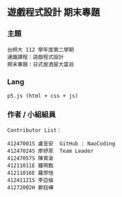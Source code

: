 ## 遊戲程式設計 期末專題 
### 主題
```
台師大 112 學年度第二學期
通識課程：遊戲程式設計
期末專題：日式居酒屋大富翁
```
### Lang
```
p5.js (html + css + js)
```


### 作者 / 小組組員
```
Contributor List：

41247001S 盧昱安  GitHub : NaoCoding
41247024S 廖妤恩  Team Leader
41247057S 陳育渝
41211011E 鐘珮甄
41211016E 羅崇愷
41241121S 李亞倫
41272002H 鄭鈺樺
```
